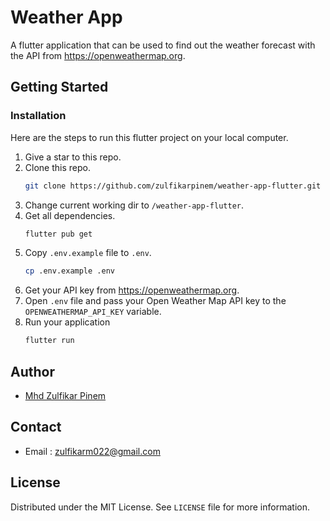 # Weather App

A flutter application that can be used to find out the weather forecast with the API from https://openweathermap.org.

## Getting Started

### Installation

Here are the steps to run this flutter project on your local computer.

1. Give a star to this repo.
2. Clone this repo.
   ```sh
   git clone https://github.com/zulfikarpinem/weather-app-flutter.git
   ```
3. Change current working dir to `/weather-app-flutter`.
4. Get all dependencies.
   ```sh
   flutter pub get
   ```
5. Copy `.env.example` file to `.env`.
   ```sh
   cp .env.example .env
   ```
6. Get your API key from https://openweathermap.org.
7. Open `.env` file and pass your Open Weather Map API key to the `OPENWEATHERMAP_API_KEY` variable.
8. Run your application
   ```sh
   flutter run
   ```

## Author

- [Mhd Zulfikar Pinem](https://github.com/zeddlabs)

## Contact

- Email : zulfikarm022@gmail.com

## License

Distributed under the MIT License. See `LICENSE` file for more information.
